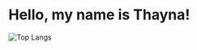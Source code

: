 # Hello, my name is Thayna!

![Top Langs](https://github-readme-stats.vercel.app/api/top-langs/?username=taykas&layout=compact&bg_color=00000000&title_color=622F98)
